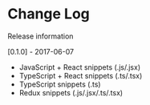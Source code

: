 # Change Log

Release information

[0.1.0] - 2017-06-07

- JavaScript + React snippets (.js/.jsx)
- TypeScript + React snippets (.ts/.tsx)
- TypeScript snippets (.ts)
- Redux snippets (.js/.jsx/.ts/.tsx)
